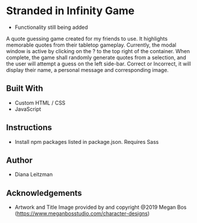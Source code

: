# Stranded in Infinity Game

- Functionality still being added

A quote guessing game created for my friends to use. It highlights memorable quotes from their tabletop gameplay. Currently, the modal window is active by clicking on the ? to the top right of the container.
When complete, the game shall randomly generate quotes from a selection, and the user will attempt a guess on the left side-bar. Correct or Incorrect, it will display their name, a personal message and corresponding image.

## Built With

- Custom HTML / CSS
- JavaScript

## Instructions

- Install npm packages listed in package.json. Requires Sass

## Author

- Diana Leitzman

## Acknowledgements

- Artwork and Title Image provided by and copyright @2019 Megan Bos (https://www.meganbosstudio.com/character-designs)
